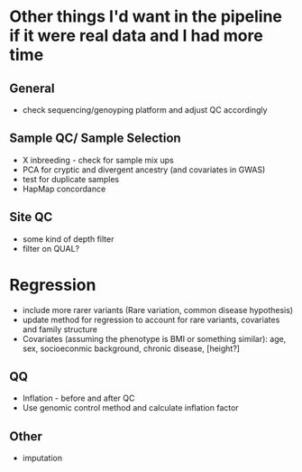 # Other things I'd want in the pipeline if it were real data and I had more time

## General
* check sequencing/genoyping platform and adjust QC accordingly

## Sample QC/ Sample Selection
* X inbreeding - check for sample mix ups
* PCA for cryptic and divergent ancestry (and covariates in GWAS)
* test for duplicate samples
* HapMap concordance

## Site QC
* some kind of depth filter
* filter on QUAL?

# Regression
* include more rarer variants (Rare variation, common disease hypothesis)
* update method for regression to account for rare variants, covariates and family structure
* Covariates (assuming the phenotype is BMI or something similar): age, sex, socioeconmic background, chronic disease, [height?]  

## QQ 
* Inflation - before and after QC
* Use genomic control method and calculate inflation factor

## Other
* imputation
